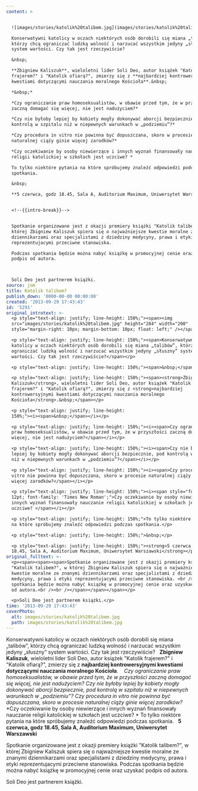 ```yaml
---
content: >


  ![images/stories/katolik%20talibem.jpg](images/stories/katolik%20talibem.jpg)

  Konserwatywni katolicy w oczach niektórych osób dorobili się miana „talibów”,
  którzy chcą ograniczać ludzką wolność i narzucać wszystkim jedyny „słuszny”
  system wartości. Czy tak jest rzeczywiście?

  &nbsp;

  **Zbigniew Kaliszuk**, wieloletni lider Soli Deo, autor książek "Katolik
  frajerem?" i "Katolik ofiarą?", zmierzy się z **najbardziej kontrowersyjnymi
  kwestiami dotyczącymi nauczania moralnego Kościoła**.&nbsp;

  *&nbsp;*

  *Czy ograniczanie praw homoseksualistów, w obawie przed tym, że w przyszłości
  zaczną domagać się więcej, nie jest nadużyciem?*

  *Czy nie byłoby lepiej by kobiety mogły dokonywać aborcji bezpiecznie, pod
  kontrolą w szpitalu niż w niepewnych warunkach w „podziemiu”?*

  *Czy procedura in vitro nie powinna być dopuszczana, skoro w procesie
  naturalnej ciąży ginie więcej zarodków?*

  *Czy oczekiwanie by osoby niewierzące i innych wyznań finansowały nauczanie
  religii katolickiej w szkołach jest uczciwe? *

  To tylko niektóre pytania na które spróbujemy znaleźć odpowiedzi podczas
  spotkania.

  &nbsp;

  **5 czerwca, godz 18.45, Sala A, Auditorium Maximum, Uniwersytet Warszawski**


  <!--{{intro-break}}-->


  Spotkanie organizowane jest z okazji premiery książki "Katolik talibem?", w
  której Zbigniew Kaliszuk spiera się o najważniejsze kwestie moralne ze znanymi
  dziennikarzami oraz specjalistami z dziedziny medycyny, prawa i etyki
  reprezentujacymi przeciwne stanowiska. 

  Podczas spotkania będzie można nabyć książkę w promocyjnej cenie oraz uzyskać
  podpis od autora.



  Soli Deo jest partnerem książki.
source: jom
title: Katolik talibem?
publish_down: '0000-00-00 00:00:00'
created: '2013-09-29 17:43:43'
id: '5291'
original_introtext: >-
  <p style="text-align: justify; line-height: 150%;"><span><img
  src="images/stories/katolik%20talibem.jpg" height="284" width="200"
  style="margin-right: 10px; margin-bottom: 10px; float: left;" /></span></p>

  <p style="text-align: justify; line-height: 150%;"><span>Konserwatywni
  katolicy w oczach niektórych osób dorobili się miana „talibów”, którzy chcą
  ograniczać ludzką wolność i narzucać wszystkim jedyny „słuszny” system
  wartości. Czy tak jest rzeczywiście?</span></p>

  <p style="text-align: justify; line-height: 150%;"><span>&nbsp;</span></p>

  <p style="text-align: justify; line-height: 150%;"><span><strong>Zbigniew
  Kaliszuk</strong>, wieloletni lider Soli Deo, autor książek "Katolik
  frajerem?" i "Katolik ofiarą?", zmierzy się z <strong>najbardziej
  kontrowersyjnymi kwestiami dotyczącymi nauczania moralnego
  Kościoła</strong>.&nbsp;</span></p>

  <p style="text-align: justify; line-height:
  150%;"><i><span>&nbsp;</span></i></p>

  <p style="text-align: justify; line-height: 150%;"><i><span>Czy ograniczanie
  praw homoseksualistów, w obawie przed tym, że w przyszłości zaczną domagać się
  więcej, nie jest nadużyciem?</span></i></p>

  <p style="text-align: justify; line-height: 150%;"><i><span>Czy nie byłoby
  lepiej by kobiety mogły dokonywać aborcji bezpiecznie, pod kontrolą w szpitalu
  niż w niepewnych warunkach w „podziemiu”?</span></i></p>

  <p style="text-align: justify; line-height: 150%;"><i><span>Czy procedura in
  vitro nie powinna być dopuszczana, skoro w procesie naturalnej ciąży ginie
  więcej zarodków?</span></i></p>

  <p style="text-align: justify; line-height: 150%;"><i><span style="font-size:
  12pt; font-family: 'Times New Roman';">Czy oczekiwanie by osoby niewierzące i
  innych wyznań finansowały nauczanie religii katolickiej w szkołach jest
  uczciwe? </span></i></p>

  <p style="text-align: justify; line-height: 150%;">To tylko niektóre pytania
  na które spróbujemy znaleźć odpowiedzi podczas spotkania.</p>

  <p style="text-align: justify; line-height: 150%;">&nbsp;</p>

  <p style="text-align: justify; line-height: 150%;"><strong>5 czerwca, godz
  18.45, Sala A, Auditorium Maximum, Uniwersytet Warszawski</strong></p>
original_fulltext: >-
  <p><span><span><span>Spotkanie organizowane jest z okazji premiery książki
  "Katolik talibem?", w której Zbigniew Kaliszuk spiera się o najważniejsze
  kwestie moralne ze znanymi dziennikarzami oraz specjalistami z dziedziny
  medycyny, prawa i etyki reprezentujacymi przeciwne stanowiska. <br />Podczas
  spotkania będzie można nabyć książkę w promocyjnej cenie oraz uzyskać podpis
  od autora.<br /><br /></span></span></span></p>

  <p>Soli Deo jest partnerem książki.</p>
time: '2013-09-29 17:43:43'
coverPhoto:
  alt: images/stories/katolik%20talibem.jpg
  path: images/stories/katolik%20talibem.jpg
---
```

Konserwatywni katolicy w oczach niektórych osób dorobili się miana „talibów”, którzy chcą ograniczać ludzką wolność i narzucać wszystkim jedyny „słuszny” system wartości. Czy tak jest rzeczywiście?
&nbsp;
**Zbigniew Kaliszuk**, wieloletni lider Soli Deo, autor książek "Katolik frajerem?" i "Katolik ofiarą?", zmierzy się z **najbardziej kontrowersyjnymi kwestiami dotyczącymi nauczania moralnego Kościoła**.&nbsp;
*&nbsp;*
*Czy ograniczanie praw homoseksualistów, w obawie przed tym, że w przyszłości zaczną domagać się więcej, nie jest nadużyciem?*
*Czy nie byłoby lepiej by kobiety mogły dokonywać aborcji bezpiecznie, pod kontrolą w szpitalu niż w niepewnych warunkach w „podziemiu”?*
*Czy procedura in vitro nie powinna być dopuszczana, skoro w procesie naturalnej ciąży ginie więcej zarodków?*
*Czy oczekiwanie by osoby niewierzące i innych wyznań finansowały nauczanie religii katolickiej w szkołach jest uczciwe? *
To tylko niektóre pytania na które spróbujemy znaleźć odpowiedzi podczas spotkania.
&nbsp;
**5 czerwca, godz 18.45, Sala A, Auditorium Maximum, Uniwersytet Warszawski**

<!--{{intro-break}}-->

Spotkanie organizowane jest z okazji premiery książki "Katolik talibem?", w której Zbigniew Kaliszuk spiera się o najważniejsze kwestie moralne ze znanymi dziennikarzami oraz specjalistami z dziedziny medycyny, prawa i etyki reprezentujacymi przeciwne stanowiska. 
Podczas spotkania będzie można nabyć książkę w promocyjnej cenie oraz uzyskać podpis od autora.


Soli Deo jest partnerem książki.


<!--{{json:{"created_date":"2013-09-29 17:43:43","publish_down":"0000-00-00 00:00:00","id":"5291"}}}-->